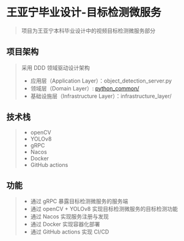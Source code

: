 # 王亚宁毕业设计-目标检测微服务

> 项目为王亚宁本科毕业设计中的视频目标检测微服务部分

## 项目架构

> 采用 DDD 领域驱动设计架构
> - 应用层（Application Layer）：object_detection_server.py
> - 领域层（Domain
    Layer）: [python_common/](https://github.com/WYN-GraduationProject/WYN-GraduationProject-common/tree/main/python_common)
> - 基础设施层（Infrastructure Layer）：infrastructure_layer/

## 技术栈

> - openCV
> - YOLOv8
>- gRPC
>- Nacos
>- Docker
>- GitHub actions

## 功能

> - 通过 gRPC 暴露目标检测微服务的服务端
>- 通过 openCV + YOLOv8 实现目标检测微服务的目标检测功能
>- 通过 Nacos 实现服务注册与发现
>- 通过 Docker 实现容器化部署
>- 通过 GitHub actions 实现 CI/CD